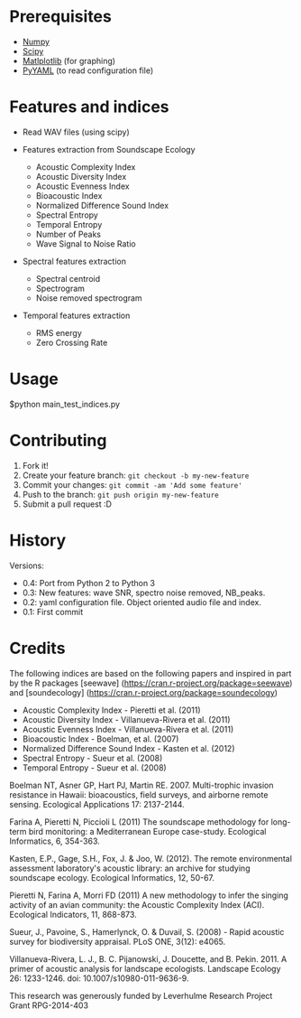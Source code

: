 # Prerequisites

 * [Numpy](http://www.numpy.org/)
 * [Scipy](http://www.scipy.org/)
 * [Matlplotlib](http://matplotlib.org/) (for graphing)
 * [PyYAML](http://pyyaml.org/wiki/PyYAMLDocumentation) (to read configuration file)


# Features and indices

* Read WAV files (using scipy)
* Features extraction from Soundscape Ecology
    * Acoustic Complexity Index
    * Acoustic Diversity Index
    * Acoustic Evenness Index
    * Bioacoustic Index
    * Normalized Difference Sound Index
    * Spectral Entropy
    * Temporal Entropy
    * Number of Peaks
    * Wave Signal to Noise Ratio

* Spectral features extraction
    * Spectral centroid
    * Spectrogram
    * Noise removed spectrogram

* Temporal features extraction
    * RMS energy
    * Zero Crossing Rate


# Usage

$python main\_test\_indices.py


# Contributing

1. Fork it!
2. Create your feature branch: `git checkout -b my-new-feature`
3. Commit your changes: `git commit -am 'Add some feature'`
4. Push to the branch: `git push origin my-new-feature`
5. Submit a pull request :D


# History

Versions:

* 0.4: Port from Python 2 to Python 3
* 0.3: New features: wave SNR, spectro noise removed, NB_peaks.
* 0.2: yaml configuration file. Object oriented audio file and index.
* 0.1: First commit


# Credits

The following indices are based on the following papers and inspired in part by the R packages [seewave] (https://cran.r-project.org/package=seewave) and [soundecology] (https://cran.r-project.org/package=soundecology)  
* Acoustic Complexity Index - Pieretti et al. (2011)
* Acoustic Diversity Index - Villanueva-Rivera et al. (2011)
* Acoustic Evenness Index - Villanueva-Rivera et al. (2011)
* Bioacoustic Index - Boelman, et al. (2007)
* Normalized Difference Sound Index - Kasten et al. (2012)
* Spectral Entropy - Sueur et al. (2008)
* Temporal Entropy - Sueur et al. (2008)

Boelman NT, Asner GP, Hart PJ, Martin RE. 2007. Multi-trophic invasion resistance in Hawaii: bioacoustics, field surveys, and airborne remote sensing. Ecological Applications 17: 2137-2144.

Farina A, Pieretti N, Piccioli L (2011) The soundscape methodology for long-term bird monitoring: a Mediterranean Europe case-study. Ecological Informatics, 6, 354-363.

Kasten, E.P., Gage, S.H., Fox, J. & Joo, W. (2012). The remote environmental assessment laboratory's acoustic library: an archive for studying soundscape ecology. Ecological Informatics, 12, 50-67.

Pieretti N, Farina A, Morri FD (2011) A new methodology to infer the singing activity of an avian community: the Acoustic Complexity Index (ACI). Ecological Indicators, 11, 868-873.

Sueur, J., Pavoine, S., Hamerlynck, O. & Duvail, S. (2008) - Rapid acoustic survey for biodiversity appraisal. PLoS ONE, 3(12): e4065.

Villanueva-Rivera, L. J., B. C. Pijanowski, J. Doucette, and B. Pekin. 2011. A primer of acoustic analysis for landscape ecologists. Landscape Ecology 26: 1233-1246. doi: 10.1007/s10980-011-9636-9.


This research was generously funded by Leverhulme Research Project Grant RPG-2014-403
